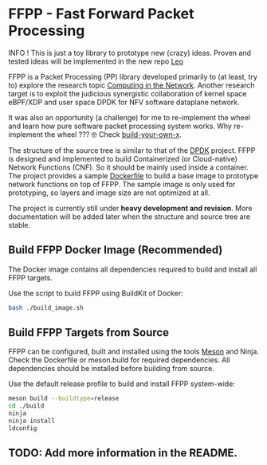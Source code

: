 # FFPP - Fast Forward Packet Processing

INFO ! This is just a toy library to prototype new (crazy) ideas.
Proven and tested ideas will be implemented in the new repo [Leo](https://github.com/stevelorenz/leo)

FFPP is a Packet Processing (PP) library developed primarily to (at least, try to) explore the research topic [Computing in the Network](https://datatracker.ietf.org/rg/coinrg/about/).
Another research target is to exploit the judicious synergistic collaboration of kernel space eBPF/XDP and user space DPDK for NFV software dataplane network.

It was also an opportunity (a challenge) for me to re-implement the wheel and learn how pure software packet processing system works.
Why re-implement the wheel ???
🤓 Check [build-your-own-x](https://github.com/danistefanovic/build-your-own-x).

The structure of the source tree is similar to that of the [DPDK](https://git.dpdk.org/dpdk/tree/) project.
FFPP is designed and implemented to build Containerized (or Cloud-native) Network Functions (CNF).
So it should be mainly used inside a container.
The project provides a sample [Dockerfile](./Dockerfile) to build a base image to prototype network functions on top of FFPP.
The sample image is only used for prototyping, so layers and image size are not optimized at all.

The project is currently still under **heavy development and revision**.
More documentation will be added later when the structure and source tree are stable.

## Build FFPP Docker Image (Recommended)

The Docker image contains all dependencies required to build and install all FFPP targets.

Use the script to build FFPP using BuildKit of Docker:
```bash
bash ./build_image.sh
```

## Build FFPP Targets from Source

FFPP can be configured, built and installed using the tools [Meson](https://mesonbuild.com/) and Ninja.
Check the Dockerfile or meson.build for required dependencies.
All dependencies should be installed before building from source.

Use the default release profile to build and install FFPP system-wide:

```bash
meson build --buildtype=release
cd ./build
ninja
ninja install
ldconfig
```

## TODO: Add more information in the README.
